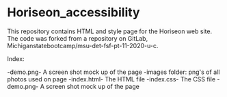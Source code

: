# Horiseon_accessibility
This repository contains HTML and style page for the Horiseon web site.  The code was forked from a repository on GitLab, Michiganstatebootcamp/msu-det-fsf-pt-11-2020-u-c.
  

Index:

  -demo.png- A screen shot mock up of the page
  -images folder: png's of all photos used on page
  -index.html- The HTML file
  -index.css- The CSS file
  -demo.png- A screen shot mock up of the page
  
  
